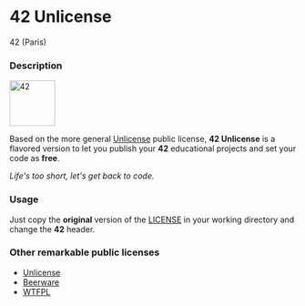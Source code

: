 # **42 Unlicense**

42 (Paris)

### **Description**

<img src="https://upload.wikimedia.org/wikipedia/commons/thumb/8/8d/42_Logo.svg/1200px-42_Logo.svg.png" alt="42" style="width: 80px;"/>

Based on the more general [Unlicense](https://en.wikipedia.org/wiki/Unlicense) public license, **42 Unlicense** is a flavored version to let you publish your **42** educational projects and set your
code as **free**.

_Life's too short, let's get back to code._

### **Usage**

Just copy the **original** version of the [LICENSE](LICENSE) in your working directory and change the **42** header.

### **Other remarkable public licenses**

+ [Unlicense](https://en.wikipedia.org/wiki/Unlicense)
+ [Beerware](https://en.wikipedia.org/wiki/Beerware)
+ [WTFPL](https://en.wikipedia.org/wiki/WTFPL)
